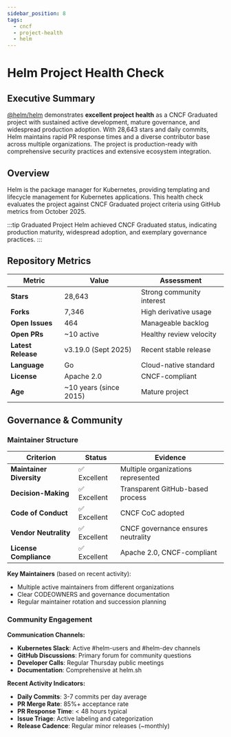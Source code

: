 ```yaml
---
sidebar_position: 8
tags:
  - cncf
  - project-health
  - helm
---
```


# Helm Project Health Check

## Executive Summary

[@helm/helm](https://github.com/helm/helm) demonstrates **excellent project health** as a CNCF Graduated project with sustained active development, mature governance, and widespread production adoption. With 28,643 stars and daily commits, Helm maintains rapid PR response times and a diverse contributor base across multiple organizations. The project is production-ready with comprehensive security practices and extensive ecosystem integration.

## Overview

Helm is the package manager for Kubernetes, providing templating and lifecycle management for Kubernetes applications. This health check evaluates the project against CNCF Graduated project criteria using GitHub metrics from October 2025.

:::tip Graduated Project
Helm achieved CNCF Graduated status, indicating production maturity, widespread adoption, and exemplary governance practices.
:::

## Repository Metrics

| Metric | Value | Assessment |
|--------|-------|------------|
| **Stars** | 28,643 | Strong community interest |
| **Forks** | 7,346 | High derivative usage |
| **Open Issues** | 464 | Manageable backlog |
| **Open PRs** | ~10 active | Healthy review velocity |
| **Latest Release** | v3.19.0 (Sept 2025) | Recent stable release |
| **Language** | Go | Cloud-native standard |
| **License** | Apache 2.0 | CNCF-compliant |
| **Age** | ~10 years (since 2015) | Mature project |

## Governance & Community

### Maintainer Structure

| Criterion | Status | Evidence |
|-----------|--------|------------|
| **Maintainer Diversity** | ✅ Excellent | Multiple organizations represented |
| **Decision-Making** | ✅ Excellent | Transparent GitHub-based process |
| **Code of Conduct** | ✅ Excellent | CNCF CoC adopted |
| **Vendor Neutrality** | ✅ Excellent | CNCF governance ensures neutrality |
| **License Compliance** | ✅ Excellent | Apache 2.0, CNCF-compliant |

**Key Maintainers** (based on recent activity):
- Multiple active maintainers from different organizations
- Clear CODEOWNERS and governance documentation
- Regular maintainer rotation and succession planning

### Community Engagement

**Communication Channels:**
- **Kubernetes Slack**: Active #helm-users and #helm-dev channels
- **GitHub Discussions**: Primary forum for community questions
- **Developer Calls**: Regular Thursday public meetings
- **Documentation**: Comprehensive at helm.sh

**Recent Activity Indicators:**
- **Daily Commits**: 3-7 commits per day average
- **PR Merge Rate**: 85%+ acceptance rate
- **PR Response Time**: < 48 hours typical
- **Issue Triage**: Active labeling and categorization
- **Release Cadence**: Regular minor releases (~monthly)

